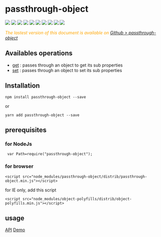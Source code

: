 # passthrough-object

  <div style="display:inline">
    <a target="_blank" title="build" href="https://travis-ci.org/Sylvain59650/passthrough-object"><img src="https://travis-ci.org/Sylvain59650/passthrough-object.png?branch=master" /></a>
    <a target="_blank" title="version" href="https://www.npmjs.com/package/passthrough-object"><img src="https://img.shields.io/npm/v/passthrough-object.svg" /></a>
    <a target="_blank" title="package" href="https://github.com/Sylvain59650/passthrough-object"><img src="https://img.shields.io/github/package-json/v/Sylvain59650/passthrough-object.svg" /></a>
    <a target="_blank" title="dependencies" href="https://david-dm.org/Sylvain59650/passthrough-object"><img src="https://img.shields.io/david/Sylvain59650/passthrough-object.svg" /></a>
    <a target="_blank" title="dependencies graph" href="http://npm.anvaka.com/#/view/2d/passthrough-object"><img src="https://img.shields.io/badge/dependencies-graph-blue.svg" /></a>
    <img src="https://img.shields.io/bundlephobia/min/passthrough-object.svg" />
    <img src="https://img.shields.io/badge/eslint-ok-blue.svg" />
    <a target="_blank" title="tests" href="https://sylvain59650.github.io/passthrough-object/"><img src="https://img.shields.io/badge/tests-passing-brightgreen.svg" /></a>
    <img src="https://img.shields.io/npm/l/passthrough-object.svg" />
    <img src="https://hits.dwyl.com/Sylvain59650/passthrough-object.svg" />
  </div>



 <div class="Note" style="color:orange;font-style:italic">
 
  The lastest version of this document is available on [Github > passthrough-object](https://github.com/Sylvain59650/passthrough-object/blob/master/README.md)
</div>

## Availables operations

- [get](https://github.com/Sylvain59650/passthrough-object/blob/master/docs/tutorial.md#get) : passes through an object to get its sub properties
- [set](https://github.com/Sylvain59650/passthrough-object/blob/master/docs/tutorial.md#set) : passes through an object to set its sub properties

## Installation

    npm install passthrough-object --save

or

    yarn add passthrough-object --save


## prerequisites

### for NodeJs

     var Path=require("passthrough-object");

### for browser

    <script src="node_modules/passthrough-object/distrib/passthrough-object.min.js"></script>

for IE only, add this script

    <script src="node_modules/object-polyfills/distrib/object-polyfills.min.js"></script>

## usage

<a href="api.html">API</a>
<a href="demo.html">Demo</a>